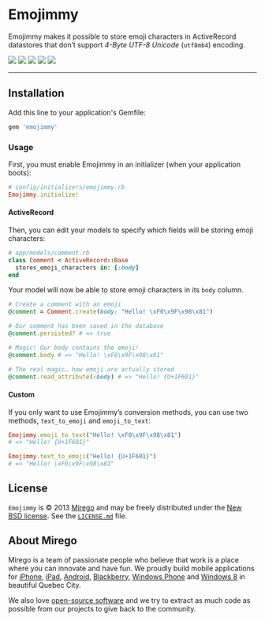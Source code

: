 # Emojimmy

Emojimmy makes it possible to store emoji characters in ActiveRecord datastores that don’t support *4-Byte UTF-8 Unicode* (`utf8mb4`) encoding.

<a href="https://rubygems.org/gems/emojimmy"><img src="https://badge.fury.io/rb/emojimmy.png" /></a>
<a href="https://codeclimate.com/github/mirego/emojimmy"><img src="https://codeclimate.com/github/mirego/emojimmy.png" /></a>
<a href='https://coveralls.io/r/mirego/emojimmy?branch=master'><img src='https://coveralls.io/repos/mirego/emojimmy/badge.png?branch=master' /></a>
<a href='https://gemnasium.com/mirego/emojimmy'><img src="https://gemnasium.com/mirego/emojimmy.png" /></a>
<a href="https://travis-ci.org/mirego/emojimmy"><img src="https://travis-ci.org/mirego/emojimmy.png?branch=master" /></a>

---

## Installation

Add this line to your application's Gemfile:

```ruby
gem 'emojimmy'
```

### Usage

First, you must enable Emojimmy in an initializer (when your application boots):

```ruby
# config/initializers/emojimmy.rb
Emojimmy.initialize!
```

#### ActiveRecord

Then, you can edit your models to specify which fields will be storing emoji characters:

```ruby
# app/models/comment.rb
class Comment < ActiveRecord::Base
  stores_emoji_characters in: [:body]
end
```

Your model will now be able to store emoji characters in its `body` column.

```ruby
# Create a comment with an emoji
@comment = Comment.create(body: "Hello! \xF0\x9F\x98\x81")

# Our comment has been saved in the database
@comment.persisted? # => true

# Magic! Our body contains the emoji!
@comment.body # => "Hello! \xF0\x9F\x98\x81"

# The real magic… how emoji are actually stored
@comment.read_attribute(:body) # => "Hello! {U+1F601}"
```

#### Custom

If you only want to use Emojimmy’s conversion methods, you can use two methods, `text_to_emoji` and `emoji_to_text`:

```ruby
Emojimmy.emoji_to_text("Hello! \xF0\x9F\x98\x81")
# => "Hello! {U+1F601}"

Emojimmy.text_to_emoji("Hello! {U+1F601}")
# => "Hello! \xF0\x9F\x98\x81"
```

## License

`Emojimmy` is © 2013 [Mirego](http://www.mirego.com) and may be freely distributed under the [New BSD license](http://opensource.org/licenses/BSD-3-Clause).  See the [`LICENSE.md`](https://github.com/mirego/emojimmy/blob/master/LICENSE.md) file.

## About Mirego

Mirego is a team of passionate people who believe that work is a place where you can innovate and have fun. We proudly build mobile applications for [iPhone](http://mirego.com/en/iphone-app-development/ "iPhone application development"), [iPad](http://mirego.com/en/ipad-app-development/ "iPad application development"), [Android](http://mirego.com/en/android-app-development/ "Android application development"), [Blackberry](http://mirego.com/en/blackberry-app-development/ "Blackberry application development"), [Windows Phone](http://mirego.com/en/windows-phone-app-development/ "Windows Phone application development") and [Windows 8](http://mirego.com/en/windows-8-app-development/ "Windows 8 application development") in beautiful Quebec City.

We also love [open-source software](http://open.mirego.com/) and we try to extract as much code as possible from our projects to give back to the community.
